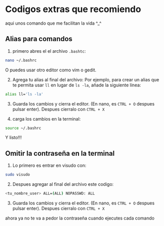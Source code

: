 # Codigos extras que recomiendo

aqui unos comando que me facilitan la vida ^_^

## Alias para comandos

1. primero abres el el archivo `.bashtc`:
```bash
nano ~/.bashrc
```
O puedes usar otro editor como vim o gedit.

2. Agrega tu alias al final del archivo: Por ejemplo, para crear un alias que te permita usar `ll` en lugar de `ls -la`, añade la siguiente línea:

```bash
alias ll='ls -la'
```

3. Guarda los cambios y cierra el editor. (En nano, es `CTRL + O` despues pulsar enter). Despues cierralo con `CTRL + X`

4. carga los cambios en la terminal:

```bash
source ~/.bashrc
```

Y listo!!!


## Omitir la contraseña en la terminal

1. Lo primero es entrar en visudo con:

```bash
sudo visudo
```

2. Despues agregar al final del archivo este codigo:

```bash
<tu_nombre_user> ALL=(ALL) NOPASSWD: ALL
```
3. Guarda los cambios y cierra el editor. (En nano, es `CTRL + O` despues pulsar enter). Despues cierralo con `CTRL + X`

ahora ya no te va a pedor la contraseña cuando ejecutes cada comando